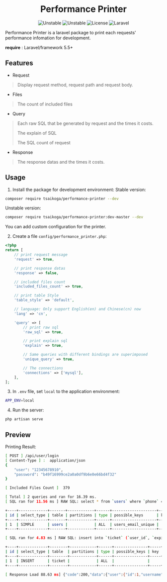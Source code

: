 <h1 align="center">Performance Printer</h1>

<p align="center">
<a link="https://packagist.org/packages/tsaikoga/performance-printer" style="text-decoration:none;">
  <img src="https://img.shields.io/badge/stable-v1.0.0-brightgreen" alt="Unstable">
</a>
<a link="https://packagist.org/packages/tsaikoga/performance-printer" style="text-decoration:none;">
  <img src="https://img.shields.io/badge/unstable-dev--master-blue" alt="Unstable">
</a>
<a link="https://packagist.org/packages/tsaikoga/performance-printer" style="text-decoration:none;">
  <img src="https://img.shields.io/badge/license-MIT-orange.svg" alt="License">
</a>
<a link="https://packagist.org/packages/tsaikoga/performance-printer" style="text-decoration:none;">
  <img src="https://img.shields.io/badge/laravel-5.5%2B-green" alt="Laravel">
</a>
</p>

Performance Printer is a laravel package to print each requests' performance infomation for development.


**require** : Laravel/framework 5.5+

## Features
- Request
> Display request method, request path and request body.
- Files
> The count of included files
- Query
> Each raw SQL that be generated by request and the times it costs.
>
> The explain of SQL
>
> The SQL count of request
- Response
> The response datas and the times it costs.

## Usage
1. Install the package for development environment:
Stable version:
```bash
composer require tsaikoga/performance-printer --dev
```
Unstable version:
```bash
composer require tsaikoga/performance-printer:dev-master --dev
```

You can add custom configuration for the printer.

2. Create a file `config/performance_printer.php`:
```php
<?php
return [
    // print request message
    'request' => true,

    // print response datas
    'response' => false,

    // included files count
    'included_files_count' => true,

    // print table Style
    'table_style' => 'default',

    // language: Only support English(en) and Chinese(cn) now
    'lang' => 'cn',

    'query' => [
        // print raw sql
        'raw_sql' => true,

        // print explain sql
        'explain' => true,

        // Same queries with different bindings are superimposed
        'unique_query' => true,

        // The connections
        'connections' => ['mysql'],
    ],
];
```

3. In `.env` file, set `local` to the application environment:
```bash
APP_ENV=local
```

4. Run the server:
```bash
php artisan serve
```

## Preview
Printing Result:
```bash
[ POST ] /api/user/login
[ Content-Type ] :  application/json
{
	"user": "12345678910",
	"password": "b49f16999ce2a0a0df9b6e0e66bd4f32"
}

[ Included Files Count ]  379

[ Total ] 2 queries and ran for 16.39 ms.
[ SQL ran for 11.56 ms ] RAW SQL: select * from `users` where `phone` = "12345678910" or `email` = "12345678910" limit 1

+----+-------------+-------+------------+------+--------------------+-----+---------+-----+------+----------+-------------+
| id | select_type | table | partitions | type | possible_keys      | key | key_len | ref | rows | filtered | Extra       |
+----+-------------+-------+------------+------+--------------------+-----+---------+-----+------+----------+-------------+
| 1  | SIMPLE      | users |            | ALL  | users_email_unique |     |         |     | 1770 | 19       | Using where |
+----+-------------+-------+------------+------+--------------------+-----+---------+-----+------+----------+-------------+

[ SQL ran for 4.83 ms ] RAW SQL: insert into `ticket` (`user_id`, `expire_time`, `ticket`, `updated_at`, `created_at`) values (1, "2020-06-08 17:20:39", "08c14bace9bdfd9dbe3558adba463d1f198", "2020-06-01 17:20:39", "2020-06-01 17:20:39")

+----+-------------+--------+------------+------+---------------+-----+---------+-----+------+----------+-------+
| id | select_type | table  | partitions | type | possible_keys | key | key_len | ref | rows | filtered | Extra |
+----+-------------+--------+------------+------+---------------+-----+---------+-----+------+----------+-------+
| 1  | INSERT      | ticket |            | ALL  |               |     |         |     |      |          |       |
+----+-------------+--------+------------+------+---------------+-----+---------+-----+------+----------+-------+

[ Response Load 88.63 ms] {"code":200,"data":{"user":{"id":1,"username":"koga","phone":"12345678910","email":"koga@gmail.com","created_at":"2020-06-01 14:45:09","updated_at":"2019-06-01 14:45:09","loginname":"koga","from":"api","regip":null,"regdate":null,"ticket":"08c14bace9bdfd9dbe3558adba463d1f198"}},"msg":"\u767b\u5f55\u6210\u529f\uff01"}
```
